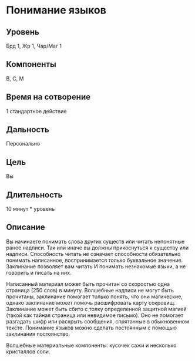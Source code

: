 # Понимание языков

## Уровень
Брд 1, Жр 1, Чар/Маг 1
## Компоненты
В, С, М
## Время на сотворение
1 стандартное действие
## Дальность
Персонально
## Цель
Вы
## Длительность
10 минут * уровень
## Описание
Вы начинаете понимать слова других существ или читать непонятные ранее надписи. Так или иначе вы должны прикоснуться к существу или надписи. Способность читать не означает способности обязательно понимать написанное, воспринимается только буквальное значение. Заклинание позволяет вам читать И понимать незнакомые языки, а не говорить и писать на них.

Написанный материал может быть прочитан со скоростью одна страница (250 слов) в минуту. Волшебные надписи не могут быть прочитаны, заклинание помогает только понять, что они магические, однако заклинание может помочь расшифровать карту сокровищ. Заклинание может быть сбито с толку определенной защитной магией (такой как тайная страница или невидимое письмо). Оно не помогает разгадать шифр или раскрыть сообщения, спрятанные в обыкновенном тексте. Понимание языков можно сделать постоянным с помощью заклинания постоянство.

Волшебные материальные компоненты: кусочек сажи и несколько кристаллов соли.